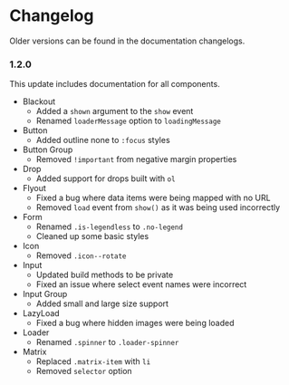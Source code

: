 # Changelog #

Older versions can be found in the documentation changelogs.

### 1.2.0 ###
This update includes documentation for all components.

* Blackout
    * Added a `shown` argument to the `show` event
    * Renamed `loaderMessage` option to `loadingMessage`
* Button
    * Added outline none to `:focus` styles
* Button Group
    * Removed `!important` from negative margin properties
* Drop
    * Added support for drops built with `ol`
* Flyout
    * Fixed a bug where data items were being mapped with no URL
    * Removed `load` event from `show()` as it was being used incorrectly
* Form
    * Renamed `.is-legendless` to `.no-legend`
    * Cleaned up some basic styles
* Icon
    * Removed `.icon--rotate`
* Input
    * Updated build methods to be private
    * Fixed an issue where select event names were incorrect
* Input Group
    * Added small and large size support
* LazyLoad
    * Fixed a bug where hidden images were being loaded
* Loader
    * Renamed `.spinner` to `.loader-spinner`
* Matrix
    * Replaced `.matrix-item` with `li`
    * Removed `selector` option
